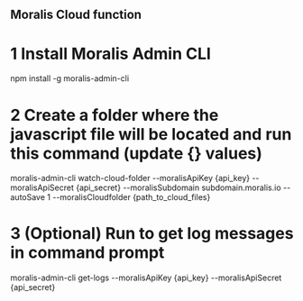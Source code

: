 ## Moralis Cloud function

# 1 Install Moralis Admin CLI
npm install -g moralis-admin-cli

# 2 Create a folder where the javascript file will be located and run this command (update {} values)
moralis-admin-cli watch-cloud-folder --moralisApiKey {api_key} --moralisApiSecret {api_secret} --moralisSubdomain subdomain.moralis.io --autoSave 1 --moralisCloudfolder {path_to_cloud_files}

# 3 (Optional) Run to get log messages in command prompt
moralis-admin-cli get-logs --moralisApiKey {api_key} --moralisApiSecret {api_secret}